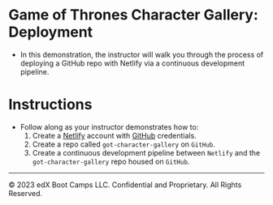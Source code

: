 # Game of Thrones Character Gallery: Deployment
* In this demonstration, the instructor will walk you through the process of deploying a GitHub repo with Netlify via a continuous development pipeline.

# Instructions
* Follow along as your instructor demonstrates how to:
  1. Create a [Netlify](https://www.netlify.com/) account with [GitHub](https://github.com/) credentials.
  2. Create a repo called `got-character-gallery` on `GitHub`.
  3. Create a continuous development pipeline between `Netlify` and the `got-character-gallery` repo housed on `GitHub`.

---

© 2023 edX Boot Camps LLC. Confidential and Proprietary. All Rights Reserved.
